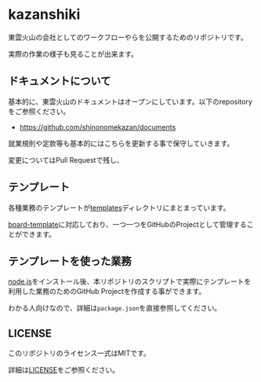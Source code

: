 # kazanshiki

東雲火山の会社としてのワークフローやらを公開するためのリポジトリです。

実際の作業の様子も見ることが出来ます。

## ドキュメントについて

基本的に、東雲火山のドキュメントはオープンにしています。以下のrepositoryをご参照ください。

- https://github.com/shinonomekazan/documents

就業規則や定款等も基本的にはこちらを更新する事で保守していきます。

変更についてはPull Requestで残し、

## テンプレート

各種業務のテンプレートが[templates](./templates)ディレクトリにまとまっています。

[board-template](https://github.com/shinonomekazan/board-template)に対応しており、一つ一つをGitHubのProjectとして管理することができます。

## テンプレートを使った業務

[node.js](https://nodejs.org/)をインストール後、本リポジトリのスクリプトで実際にテンプレートを利用した業務のためのGitHub Projectを作成する事ができます。

わかる人向けなので、詳細は`package.json`を直接参照してください。

## LICENSE

このリポジトリのライセンス一式はMITです。

詳細は[LICENSE](./LICENSE)をご参照ください。
